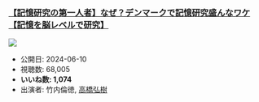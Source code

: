 ### [【記憶研究の第一人者】なぜ？デンマークで記憶研究盛んなワケ【記憶を脳レベルで研究】](https://www.youtube.com/watch?v=GX_6NHvFQAE)
[![](https://img.youtube.com/vi/GX_6NHvFQAE/sddefault.jpg)](https://www.youtube.com/watch?v=GX_6NHvFQAE)
-   公開日: 2024-06-10
-   視聴数: 68,005
-   **いいね数: 1,074**
-   出演者: 竹内倫徳, [高橋弘樹](/rehacq_fan/people/高橋弘樹 "wikilink")

